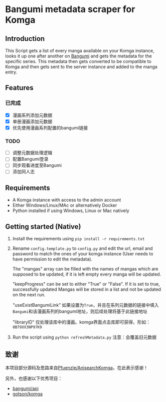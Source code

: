 # Bangumi metadata scraper for Komga

## Introduction

This Script gets a list of every manga available on your Komga instance,
looks it up one after another on [Bangumi](https://bgm.tv/) and gets the metadata for the specific series.
This metadata then gets converted to be compatible to Komga and then gets sent to the server instance and added to the manga entry.

## Features

### 已完成

- [x] 漫画系列添加元数据
- [x] 单册漫画添加元数据
- [x] 优先使用漫画系列配置的bangumi链接

### TODO

- [ ] 调整元数据处理逻辑
- [ ] 配置Bangumi登录
- [ ] 同步观看进度至Bangumi
- [ ] 添加同人志

## Requirements

- A Komga instance with access to the admin account
- Either Windows/Linux/MAc or alternatively Docker
- Python installed if using Windows, Linux or Mac natively

## Getting started (Native)

1. Install the requirements using `pip install -r requirements.txt`
2. Rename `config.template.py` to `config.py` and edit the url, email and password to match the ones of your komga instance (User needs to have permission to edit the metadata).

    The "mangas" array can be filled with the names of mangas which are supposed to be updated, if it is left empty every manga will be updated.

    "keepProgress" can be set to either "True" or "False". If it is set to true, successfully updated Mangas will be stored in a list and not be updated on the next run.

    "useExistBangumiLink" 如果设置为`True`，并且在系列元数据的链接中填入`Bangumi`和该漫画系列的bangumi地址，则后续处理将基于此链接地址

    "libraryID" 仅处理该库中的漫画。komga界面点击库即可获得，形如：`0B79XX3NP97K9`

3. Run the script using `python refreshMetadata.py` 注意：会覆盖旧元数据


## 致谢

本项目部分源码及思路来自[Pfuenzle/AnisearchKomga](https://github.com/Pfuenzle/AnisearchKomga)，在此表示感谢！

另外，也感谢以下优秀项目：
- [bangumi/api](https://github.com/bangumi/api)
- [gotson/komga](https://github.com/gotson/komga)